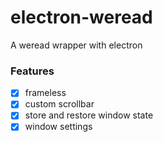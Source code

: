 # electron-weread

A weread wrapper with electron

### Features

- [x] frameless
- [x] custom scrollbar
- [x] store and restore window state
- [x] window settings
